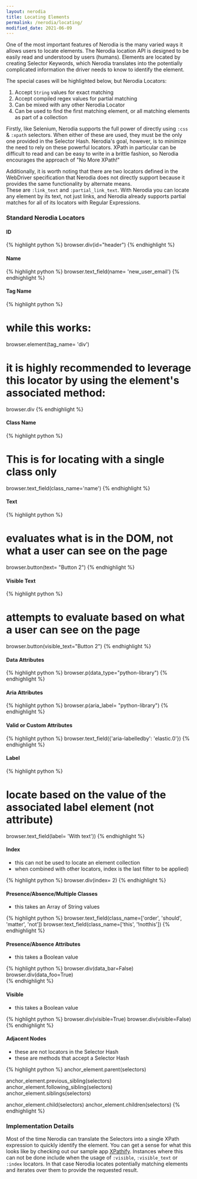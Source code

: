 ```yaml
---
layout: nerodia
title: Locating Elements
permalink: /nerodia/locating/
modified_date: 2021-06-09
---
```


One of the most important features of Nerodia is the many varied ways it allows users to locate elements.
The Nerodia location API is designed to be easily read and understood by users (humans).
Elements are located by creating Selector Keywords, which Nerodia translates into the potentially
complicated information the driver needs to know to identify the element.  
 
 The special cases will be highlighted below, but Nerodia Locators:
 
 1. Accept `String` values for exact matching
 2. Accept compiled regex values for partial matching
 3. Can be mixed with any other Nerodia Locator 
 4. Can be used to find the first matching element, or all matching elements as part of a collection

Firstly, like Selenium, Nerodia supports the full power of directly using `:css` & `:xpath` selectors. When
 either of these are used, they must be the only one provided in the Selector Hash. 
 Nerodia's goal, however, is to minimize the need to rely on these powerful locators. 
 XPath in particular can be difficult to read and can be easy to 
write in a brittle fashion, so Nerodia encourages the approach of "No More XPath!"

Additionally, it is worth noting that there are two locators defined in the WebDriver specification
 that Nerodia does not directly support because it provides the same functionality by alternate means.  
 These are `:link_text` and `:partial_link_text`.
With Nerodia you can locate any element by its text, not just links, and Nerodia already supports
 partial matches for all of its locators with Regular Expressions. 

### Standard Nerodia Locators

#### ID 

{% highlight python %}
browser.div(id="header")
{% endhighlight %}

#### Name 

{% highlight python %}
browser.text_field(name= 'new_user_email')
{% endhighlight %}

#### Tag Name

{% highlight python %}
# while this works:
browser.element(tag_name= 'div')
 
# it is highly recommended to leverage this locator by using the element's associated method:
browser.div
{% endhighlight %}

#### Class Name

{% highlight python %}
# This is for locating with a single class only
browser.text_field(class_name='name')
{% endhighlight %}

#### Text

{% highlight python %}
# evaluates what is in the DOM, not what a user can see on the page
browser.button(text= "Button 2")
{% endhighlight %}

#### Visible Text 

{% highlight python %}
# attempts to evaluate based on what a user can see on the page
browser.button(visible_text="Button 2")
{% endhighlight %}

#### Data Attributes

{% highlight python %}
browser.p(data_type="python-library")
{% endhighlight %}

#### Aria Attributes

{% highlight python %}
browser.p(aria_label= "python-library")
{% endhighlight %}

#### Valid or Custom Attributes 

{% highlight python %}
browser.text_field({'aria-labelledby': 'elastic.0'})
{% endhighlight %}

#### Label

{% highlight python %}
# locate based on the value of the associated label element (not attribute)
browser.text_field(label= 'With text'))
{% endhighlight %}

#### Index 
* this can not be used to locate an element collection
* when combined with other locators, index is the last filter to be applied)

{% highlight python %}
browser.div(index= 2)
{% endhighlight %}

#### Presence/Absence/Multiple Classes
* this takes an Array of String values

{% highlight python %}
browser.text_field(class_name=['order', 'should', 'matter', 'not'])
browser.text_field(class_name=['this', '!notthis'])
{% endhighlight %}

#### Presence/Absence Attributes 
* this takes a Boolean value

{% highlight python %}
browser.div(data_bar=False)
browser.div(data_foo=True)       
{% endhighlight %}

#### Visible
* this takes a Boolean value

{% highlight python %}
browser.div(visible=True)
browser.div(visible=False)
{% endhighlight %}

#### Adjacent Nodes
* these are not locators in the Selector Hash
* these are methods that accept a Selector Hash 
                
{% highlight python %}
anchor_element.parent(selectors)

anchor_element.previous_sibling(selectors)
anchor_element.following_sibling(selectors)
anchor_element.siblings(selectors)

anchor_element.child(selectors)
anchor_element.children(selectors)
{% endhighlight %}

### Implementation Details

Most of the time Nerodia can translate the Selectors into a single XPath expression to quickly identify the element.
 You can get a sense for what this looks like by checking out our sample app [XPathify](http://xpathify.herokuapp.com/).
Instances where this can not be done include when the usage of `:visible`, `:visible_text` or `:index` locators. 
In that case Nerodia locates potentially matching elements and iterates over them to provide the requested result.
